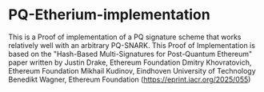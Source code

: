 # PQ-Etherium-implementation

This is a Proof of implementation of a PQ signature scheme that works relatively well with an arbitrary PQ-SNARK. 
This Proof of Implementation is based on the 
"Hash-Based Multi-Signatures for Post-Quantum Ethereum" paper written by Justin Drake, Ethereum Foundation
Dmitry Khovratovich, Ethereum Foundation
Mikhail Kudinov, Eindhoven University of Technology
Benedikt Wagner, Ethereum Foundation 
(https://eprint.iacr.org/2025/055)

